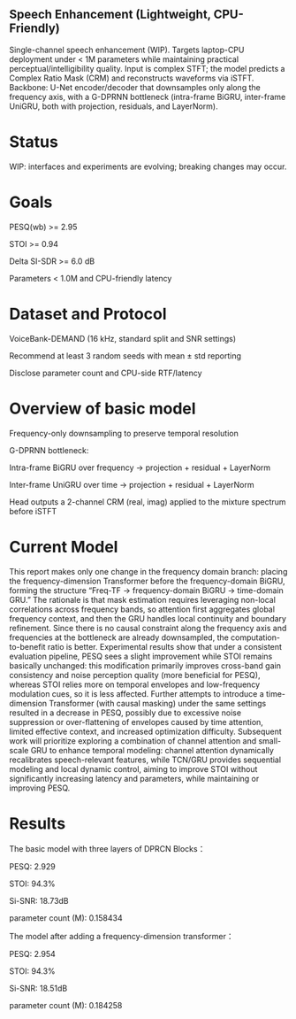 ## Speech Enhancement (Lightweight, CPU-Friendly)

Single-channel speech enhancement (WIP). Targets laptop-CPU deployment under < 1M parameters while maintaining practical perceptual/intelligibility quality. Input is complex STFT; the model predicts a Complex Ratio Mask (CRM) and reconstructs waveforms via iSTFT. Backbone: U-Net encoder/decoder that downsamples only along the frequency axis, with a G-DPRNN bottleneck (intra-frame BiGRU, inter-frame UniGRU, both with projection, residuals, and LayerNorm).

# Status

WIP: interfaces and experiments are evolving; breaking changes may occur.

# Goals

PESQ(wb) >= 2.95

STOI >= 0.94

Delta SI-SDR >= 6.0 dB

Parameters < 1.0M and CPU-friendly latency

# Dataset and Protocol

VoiceBank-DEMAND (16 kHz, standard split and SNR settings)

Recommend at least 3 random seeds with mean ± std reporting

Disclose parameter count and CPU-side RTF/latency

# Overview of basic model

Frequency-only downsampling to preserve temporal resolution

G-DPRNN bottleneck:

Intra-frame BiGRU over frequency -> projection + residual + LayerNorm

Inter-frame UniGRU over time -> projection + residual + LayerNorm

Head outputs a 2-channel CRM (real, imag) applied to the mixture spectrum before iSTFT

# Current Model

This report makes only one change in the frequency domain branch: placing the frequency-dimension Transformer before the frequency-domain BiGRU, forming the structure “Freq-TF → frequency-domain BiGRU → time-domain GRU.” The rationale is that mask estimation requires leveraging non-local correlations across frequency bands, so attention first aggregates global frequency context, and then the GRU handles local continuity and boundary refinement. Since there is no causal constraint along the frequency axis and frequencies at the bottleneck are already downsampled, the computation-to-benefit ratio is better. Experimental results show that under a consistent evaluation pipeline, PESQ sees a slight improvement while STOI remains basically unchanged: this modification primarily improves cross-band gain consistency and noise perception quality (more beneficial for PESQ), whereas STOI relies more on temporal envelopes and low-frequency modulation cues, so it is less affected. Further attempts to introduce a time-dimension Transformer (with causal masking) under the same settings resulted in a decrease in PESQ, possibly due to excessive noise suppression or over-flattening of envelopes caused by time attention, limited effective context, and increased optimization difficulty. Subsequent work will prioritize exploring a combination of channel attention and small-scale GRU to enhance temporal modeling: channel attention dynamically recalibrates speech-relevant features, while TCN/GRU provides sequential modeling and local dynamic control, aiming to improve STOI without significantly increasing latency and parameters, while maintaining or improving PESQ.

# Results 

The basic model with three layers of DPRCN Blocks：

PESQ: 2.929

STOI: 94.3%

Si-SNR: 18.73dB

parameter count (M): 0.158434


The model after adding a frequency-dimension transformer：

PESQ: 2.954

STOI: 94.3%

Si-SNR: 18.51dB

parameter count (M): 0.184258

